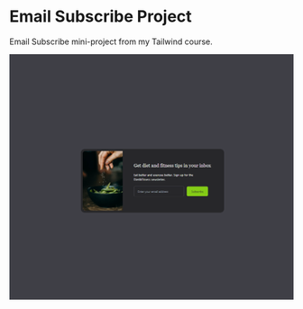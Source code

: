 # Email Subscribe Project

Email Subscribe mini-project from my Tailwind course.

![Alt text](./images/email-subscribe.png)
